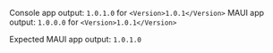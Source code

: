 Console app output: `1.0.1.0` for `<Version>1.0.1</Version>`
MAUI app output: `1.0.0.0` for `<Version>1.0.1</Version>`

Expected MAUI app output: `1.0.1.0`
